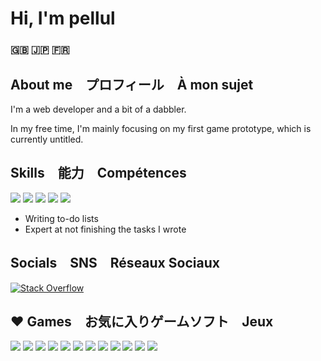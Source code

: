 # Hi, I'm pellul

### 🇬🇧 🇯🇵 🇫🇷

## About me　プロフィール　À mon sujet

I'm a web developer and a bit of a dabbler.

In my free time, I'm mainly focusing on my first game prototype, which is currently untitled.

## Skills　能力　Compétences


![](https://skillicons.dev/icons?i=linux&theme=light) ![](https://skillicons.dev/icons?i=git&theme=light) ![](https://skillicons.dev/icons?i=postgresql&theme=light) ![](https://skillicons.dev/icons?i=python&theme=light) ![](https://skillicons.dev/icons?i=javascript&theme=light)

- Writing to-do lists
- Expert at not finishing the tasks I wrote


## Socials　SNS　Réseaux Sociaux 

[![Stack Overflow](https://stackoverflow.com/users/flair/5898496.png?theme=dark)](https://stackoverflow.com/u/5898496)


## ♥️ Games　お気に入りゲームソフト　Jeux

![](./img/niera.webp) ![](./img/nierr.webp) ![](./img/hk.webp)
![](./img/kdcII.webp) ![](./img/bg3.webp) ![](./img/slaythespire.webp)
![](./img/oot.webp) ![](./img/oblivion.webp) ![](./img/ssbm.webp)
![](./img/lotr-return-of-the-king.webp) ![](./img/crash.webp) ![](./img/lotro.webp)

